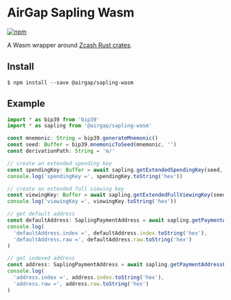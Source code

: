 # AirGap Sapling Wasm

[![npm](https://img.shields.io/npm/v/@airgap/sapling-wasm.svg?colorB=brightgreen)](https://www.npmjs.com/package/@airgap/sapling-wasm)

A Wasm wrapper around [Zcash Rust crates](https://github.com/zcash/librustzcash).

## Install

```
$ npm install --save @airgap/sapling-wasm
```

## Example

```ts
import * as bip39 from 'bip39'
import * as sapling from '@airgap/sapling-wasm'

const mnemonic: String = bip39.generateMnemonic()
const seed: Buffer = bip39.mnemonicToSeed(mnemonic, '')
const derivationPath: String = 'm/'

// create an extended spending key
const spendingKey: Buffer = await sapling.getExtendedSpendingKey(seed, derivationPath)
console.log('spendingKey =', spendingKey.toString('hex'))

// create an extended full viewing key
const viewingKey: Buffer = await sapling.getExtendedFullViewingKey(seed, derivationPath)
console.log('viewingKey =', viewingKey.toString('hex'))

// get default address
const defaultAddress: SaplingPaymentAddress = await sapling.getPaymentAddressFromViewingKey(viewingKey)
console.log(
  'defaultAddress.index =', defaultAddress.index.toString('hex'),
  'defaultAddress.raw =', defaultAddress.raw.toString('hex')
)

// get indexed address
const address: SaplingPaymentAddress = await sapling.getPaymentAddressFromViewingKey(viewingKey, 1)
console.log(
  'address.index =', address.index.toString('hex'),
  'address.raw =', address.raw.toString('hex')
)
```
